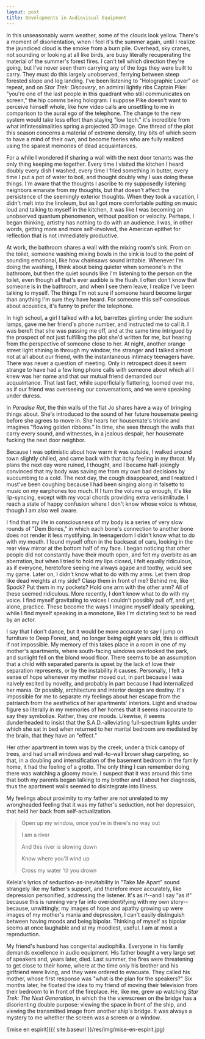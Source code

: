 ```yaml
---
layout: post
title: Developments in Audiovisual Equipment
---
```


In this unseasonably warm weather, some of the clouds look yellow. There's a moment of disorientation, when I feel it's the summer again, until I realize the jaundiced cloud is the smoke from a burn pile. Overhead, sky cranes, not sounding or looking at all like birds, are busy literally recuperating the material of the summer's forest fires. I can't tell which direction they're going, but I've never seen them carrying any of the logs they were built to carry. They must do this largely unobserved, ferrying between steep forested slope and log landing. I've been listening to "Holographic Lover" on repeat, and on *Star Trek: Discovery*, an admiral lightly ribs Captain Pike: "you're one of the last people in this quadrant who still communicates on screen," the hip comms being hologram. I suppose Pike doesn't want to perceive himself whole, like how video calls are unsettling to me in comparison to the aural ego of the telephone. The change to the new system would take less effort than staying "low tech." it's incredible from what infintessimalities spring a projected 3D image. One thread of the plot this season concerns a material of extreme density, tiny bits of which seem to have a mind of their own, and become faeries who are fully realized using the sparest memories of dead acquaintances.

For a while I wondered if sharing a wall with the next door tenants was the only thing keeping me together. Every time I visited the kitchen I heard doubly every dish I washed, every time I fried something in butter, every time I put a pot of water to boil, and thought doubly why I was doing these things. I'm aware that the thoughts I ascribe to my supposedly listening neighbors emanate from my thoughts, but that doesn't affect the persistence of the seemingly exterior thoughts. When they took a vacation, I didn't melt into the linoleum, but as I got more comfortable putting on music loud and talking to myself in the kitchen, it was like I was becoming an unobserved quantum phenomenon, without position or velocity. Perhaps, I began thinking, artistry has nothing to do with an audience. I was, in other words, getting more and more self-involved, the American epithet for reflection that is not immediately productive.

At work, the bathroom shares a wall with the mixing room's sink. From on the toilet, someone washing mixing bowls in the sink is loud to the point of sounding emotional, like how chainsaws sound irritable. Whenever I'm doing the washing, I think about being quieter when someone's in the bathroom, but then the quiet sounds like I'm listening to the person on the toilet, even though all that's ever audible is the flush. I often don't know that someone is in the bathroom, and when I see them leave, I realize I've been talking to myself. The things I'm not sure if someone heard become larger than anything I'm sure they have heard. For someone this self-conscious about acoustics, it's funny to prefer the telephone.

In high school, a girl I talked with a lot, barrettes glinting under the sodium lamps, gave me her friend's phone number, and instructed me to call it. I was bereft that she was passing me off, and at the same time intrigued by the prospect of not just fulfilling the plot she'd written for me, but hearing from the perspective of someone close to her. At night, another orange street light shining in through my window, the stranger and I talked almost not at all about our friend, with the instantaneous intimacy teenagers have. There was never a question of meeting. Only in retrospect does it seem strange to have had a few long phone calls with someone about which all I knew was her name and that our mutual friend demanded our acquaintance. That last fact, while superficially flattering, loomed over me, as if our friend was overseeing our conversations, and we were speaking under duress.

In *Paradise Rot*, the thin walls of the flat Jo shares have a way of bringing things about. She's introduced to the sound of her future housemate peeing before she agrees to move in. She hears her housemate's trickle and imagines "flowing golden ribbons." In time, she sees through the walls that carry every sound, and witnesses, in a jealous despair, her housemate fucking the next door neighbor.

Because I was optimistic about how warm it was outside, I walked around town slightly chilled, and came back with that itchy feeling in my throat. My plans the next day were ruined, I thought, and I became half-jokingly convinced that my body was saving me from my own bad decisions by succumbing to a cold. The next day, the cough disappeared, and I realized I must've been coughing because I had been singing along in falsetto to music on my earphones too much. If I turn the volume up enough, it's like lip-syncing, except with my vocal chords providing extra verisimilitude. I reach a state of happy confusion where I don't know whose voice is whose, though I am also well aware.

I find that my life in consciousness of my body is a series of very slow rounds of "Dem Bones," in which each bone's connection to another bone does not render it less mystifying. In teenagerdom I didn't know what to do with my mouth. I found myself often in the backseat of cars, looking in the rear view mirror at the bottom half of my face. I began noticing that other people did not constantly have their mouth open, and felt my overbite as an aberration, but when I tried to hold my lips closed, I felt equally ridiculous, as if everyone, heretofore seeing me always agape and toothy, would see my game. Later on, I didn't know what to do with my arms. Let them drop like dead weights at my side? Clasp them in front of me? Behind me, like Spock? Put them in my pockets? Hold one arm with the other arm? All of these seemed ridiculous. More recently, I don't know what to do with my voice. I find myself gravitating to voices I couldn't possibly pull off, and yet, alone, practice. These become the ways I imagine myself ideally speaking, while I find myself speaking in a monotone, like I'm dictating text to be read by an actor.

I say that I don't dance, but it would be more accurate to say I jump on furniture to Deep Forest, and, no longer being eight years old, this is difficult if not impossible. My memory of this takes place in a room in one of my mother's apartments, where south-facing windows overlooked the park, and sunlight fell on the blond wood floor. There seems to be an assumption that a child with separated parents is upset by the lack of love their separation represents, or by the instability it causes. Personally, I felt a sense of hope whenever my mother moved out, in part because I was naively excited by novelty, and probably in part because I had internalized her mania. Or possibly, architecture and interior design are destiny. It's impossible for me to separate my feelings about her escape from the patriarch from the aesthetics of her apartments' interiors. Light and shadow figure so literally in my memories of her homes that it seems inaccurate to say they symbolize. Rather, they *are* moods. Likewise, it seems dunderheaded to insist that the S.A.D.-alleviating full-spectrum lights under which she sat in bed when returned to her marital bedroom are mediated by the brain, that they have an "effect."

Her other apartment in town was by the creek, under a thick canopy of trees, and had small windows and wall-to-wall brown shag carpeting, so that, in a doubling and intensification of the basement bedroom in the family home, it had the feeling of a grotto. The only thing I can remember doing there was watching a gloomy movie. I suspect that it was around this time that both my parents began talking to my brother and I about her diagnosis, thus the apartment walls seemed to disintegrate into Illness.

My feelings about proximity to my father are not unrelated to my wrongheaded feeling that it was my father's seduction, not her depression, that held her back from self-actualization.

> Open up my window, once you're in there's no way out
> 
> I am a river
> 
> And this river is slowing down
> 
> Know where you'll wind up
> 
> Cross my water 'til you drown

Kelela's lyrics of seduction-as-inevitability in "Take Me Apart" sound strangely like my father's support, and therefore more accurately, like depression personified, addressing the listener. It's as if--and I say "as if" because this is running very far into overidentifying with my own story--because, unwittingly, my images of hope and apathy growing up were images of my mother's mania and depression, I can't easily distinguish between having moods and being bipolar. Thinking of myself as bipolar seems at once laughable and at my moodiest, useful. I am at most a reproduction.

My friend's husband has congenital audiophilia. Everyone in his family demands excellence in audio equipment. His father bought a very large set of speakers and, years later, died. Last summer, the fires were threatening to get close to their home, where at the time only his brother and his girlfriend were living, and they were ordered to evacuate. They called his mother, whose first response was "what is the plan for the speakers?" Six months later, he floated the idea to my friend of moving their television from their bedroom to in front of the fireplace. He, like me, grew up watching *Star Trek: The Next Generation*, in which the the viewscreen on the bridge has a disorienting double purpose: viewing the space in front of the ship, and viewing the transmitted image from another ship's bridge. It was always a mystery to me whether the screen was a screen or a window.

![mise en espirit]({{ site.baseurl }}/res/img/mise-en-espirit.jpg)